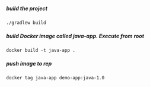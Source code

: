 ##### build the project

    ./gradlew build

##### build Docker image called java-app. Execute from root

    docker build -t java-app .
    
##### push image to rep

    docker tag java-app demo-app:java-1.0
    
